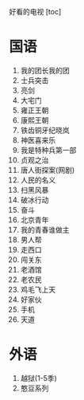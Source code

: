 好看的电视
[toc]

# 国语
1. 我的团长我的团
2. 士兵突击
3. 亮剑
4. 大宅门
5. 雍正王朝
6. 康熙王朝
7. 铁齿铜牙纪晓岚
8. 神医喜来乐
9. 我是特种兵第一部
10. 贞观之治
11. 唐人街探案(网剧)
12. 人民的名义
13. 扫黑风暴
14. 破冰行动
15. 奋斗
16. 北京青年
17. 我的青春谁做主
18. 男人帮
19. 走西口
20. 闯关东
21. 老酒馆
22. 老农民
23. 鸡毛飞上天
24. 好家伙
25. 手机
26. 天道

# 外语
1. 越狱(1-5季)
2. 憨豆系列